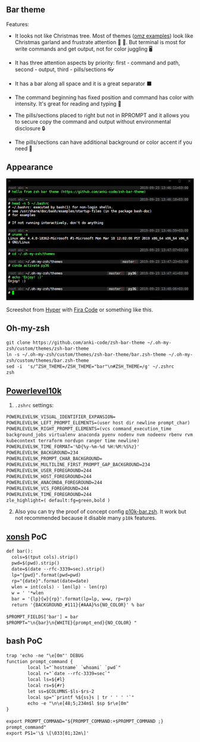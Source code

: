 ## Bar theme

Features:

* It looks not like Christmas tree. Most of themes ([omz examples](https://github.com/robbyrussell/oh-my-zsh/wiki/Themes)) look like Christmas garland and frustrate attention 🎄 💈. But terminal is most for write commands and get output, not for color juggling 🖥 

* It has three attention aspects by priority: first - command and path, second - output, third - pills/sections 👓 

* It has a bar along all space and it is a great separator ⬛️ 

* The command beginning has fixed position and command has color with intensity. It's great for reading and typing 💚 

* The pills/sections placed to right but not in RPROMPT and it allows you to secure copy the command and output without environmental disclosure 🔒 

* The pills/sections can have additional background or color accent if you need 💊 

## Appearance

![zsh bar theme](zsh-bar-theme-example.png)

Screeshot from [Hyper](https://hyper.is) with [Fira Code](https://github.com/tonsky/FiraCode) or something like this.

## Oh-my-zsh
```
git clone https://github.com/anki-code/zsh-bar-theme ~/.oh-my-zsh/custom/themes/zsh-bar-theme
ln -s ~/.oh-my-zsh/custom/themes/zsh-bar-theme/bar.zsh-theme ~/.oh-my-zsh/custom/themes/bar.zsh-theme
sed -i  's/^ZSH_THEME=/ZSH_THEME="bar"\n#ZSH_THEME=/g' ~/.zshrc
zsh
```

## [Powerlevel10k](https://github.com/romkatv/powerlevel10k)
1. `.zshrc` settings:
```
POWERLEVEL9K_VISUAL_IDENTIFIER_EXPANSION=
POWERLEVEL9K_LEFT_PROMPT_ELEMENTS=(user host dir newline prompt_char)
POWERLEVEL9K_RIGHT_PROMPT_ELEMENTS=(vcs command_execution_time background_jobs virtualenv anaconda pyenv nodenv nvm nodeenv rbenv rvm kubecontext terraform nordvpn ranger time newline)
POWERLEVEL9K_TIME_FORMAT='%D{%y-%m-%d %H:%M:%S%z}'
POWERLEVEL9K_BACKGROUND=234
POWERLEVEL9K_PROMPT_CHAR_BACKGROUND=
POWERLEVEL9K_MULTILINE_FIRST_PROMPT_GAP_BACKGROUND=234
POWERLEVEL9K_USER_FOREGROUND=244
POWERLEVEL9K_HOST_FOREGROUND=244
POWERLEVEL9K_ANACONDA_FOREGROUND=244
POWERLEVEL9K_VCS_FOREGROUND=244
POWERLEVEL9K_TIME_FOREGROUND=244
zle_highlight=( default:fg=green,bold )
```
2. Also you can try the proof of concept config [p10k-bar.zsh](https://gist.github.com/romkatv/7f48d0deae7a3449f34a4870feaba0f5). It work but not recommended because it disable many `p10k` features.

## [xonsh](https://github.com/xonsh/xonsh) PoC
```
def bar():
  cols=$(tput cols).strip()
  pwd=$(pwd).strip()
  date=$(date --rfc-3339=sec).strip()
  lp="{pwd}".format(pwd=pwd)
  rp="{date}".format(date=date)
  wlen = int(cols) - len(lp) - len(rp)
  w = ' '*wlen
  bar = '{lp}{w}{rp}'.format(lp=lp, w=w, rp=rp)
  return '{BACKGROUND_#111}{#AAA}%s{NO_COLOR}' % bar 

$PROMPT_FIELDS['bar'] = bar
$PROMPT="\n{bar}\n{WHITE}{prompt_end}{NO_COLOR} "
```

## bash PoC
```
trap 'echo -ne "\e[0m"' DEBUG
function prompt_command {
        local l="`hostname` `whoami` `pwd`"
        local r="`date --rfc-3339=sec`"
        local ls=${#l}
        local rs=${#r}
        let ss=$COLUMNS-$ls-$rs-2
        local sp="`printf %${ss}s | tr ' ' ' '`"
        echo -e "\n\e[48;5;234m$l $sp $r\e[0m"
}

export PROMPT_COMMAND="${PROMPT_COMMAND:+$PROMPT_COMMAND ;} prompt_command"
export PS1='\$ \[\033[01;32m\]' 
```
